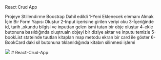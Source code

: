 React Crud App

Projeye Stillendirme Boostrap Dahil edildi
1-Yeni Eklenecek elemanı Almak İçin Bir Form Yapısı Oluştur
2-Input içerisine girilen veriyi oku 
3-İçeriğinde id, tarih ,okundu bilgisi ve inputtan gelen ismi tutan bir obje oluştur 
4-ekle butonuna basıldığında oluştrualn objeyi bir diziye aktar ve inputu temizle
5-bookList stateinde tuutlan kitapları map metodu ekran bir card ile göster
6-BookCard daki sil butonuna tıklanıldığında kitabın silinmesi işlemi

![](ekran.gif) # React-Crud-App
